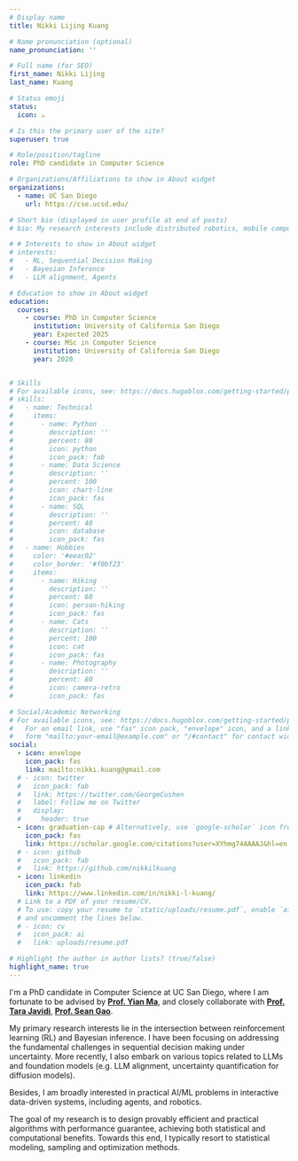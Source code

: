 ```yaml
---
# Display name
title: Nikki Lijing Kuang

# Name pronunciation (optional)
name_pronunciation: ''

# Full name (for SEO)
first_name: Nikki Lijing
last_name: Kuang

# Status emoji
status:
  icon: ☕️

# Is this the primary user of the site?
superuser: true

# Role/position/tagline
role: PhD candidate in Computer Science

# Organizations/Affiliations to show in About widget
organizations:
  - name: UC San Diego
    url: https://cse.ucsd.edu/

# Short bio (displayed in user profile at end of posts)
# bio: My research interests include distributed robotics, mobile computing and programmable matter.

# # Interests to show in About widget
# interests:
#   - RL, Sequential Decision Making
#   - Bayesian Inference
#   - LLM alignment, Agents

# Education to show in About widget
education:
  courses:
    - course: PhD in Computer Science
      institution: University of California San Diego
      year: Expected 2025
    - course: MSc in Computer Science
      institution: University of California San Diego
      year: 2020


# Skills
# For available icons, see: https://docs.hugoblox.com/getting-started/page-builder/#icons
# skills:
#   - name: Technical
#     items:
#       - name: Python
#         description: ''
#         percent: 80
#         icon: python
#         icon_pack: fab
#       - name: Data Science
#         description: ''
#         percent: 100
#         icon: chart-line
#         icon_pack: fas
#       - name: SQL
#         description: ''
#         percent: 40
#         icon: database
#         icon_pack: fas
#   - name: Hobbies
#     color: '#eeac02'
#     color_border: '#f0bf23'
#     items:
#       - name: Hiking
#         description: ''
#         percent: 60
#         icon: person-hiking
#         icon_pack: fas
#       - name: Cats
#         description: ''
#         percent: 100
#         icon: cat
#         icon_pack: fas
#       - name: Photography
#         description: ''
#         percent: 80
#         icon: camera-retro
#         icon_pack: fas

# Social/Academic Networking
# For available icons, see: https://docs.hugoblox.com/getting-started/page-builder/#icons
#   For an email link, use "fas" icon pack, "envelope" icon, and a link in the
#   form "mailto:your-email@example.com" or "/#contact" for contact widget.
social:
  - icon: envelope
    icon_pack: fas
    link: mailto:nikki.kuang@gmail.com 
  # - icon: twitter
  #   icon_pack: fab
  #   link: https://twitter.com/GeorgeCushen
  #   label: Follow me on Twitter
  #   display:
  #     header: true
  - icon: graduation-cap # Alternatively, use `google-scholar` icon from `ai` icon pack
    icon_pack: fas
    link: https://scholar.google.com/citations?user=XYhmg74AAAAJ&hl=en
  # - icon: github
  #   icon_pack: fab
  #   link: https://github.com/nikkilkuang
  - icon: linkedin
    icon_pack: fab
    link: https://www.linkedin.com/in/nikki-l-kuang/
  # Link to a PDF of your resume/CV.
  # To use: copy your resume to `static/uploads/resume.pdf`, enable `ai` icons in `params.yaml`,
  # and uncomment the lines below.
  # - icon: cv
  #   icon_pack: ai
  #   link: uploads/resume.pdf

# Highlight the author in author lists? (true/false)
highlight_name: true
---
```


I'm a PhD candidate in Computer Science at UC San Diego, where I am fortunate to be advised by [**Prof. Yian Ma**](https://sites.google.com/view/yianma/home), and closely collaborate with [**Prof. Tara Javidi**](https://tjavidi.eng.ucsd.edu/), [**Prof. Sean Gao**](https://scungao.github.io/).

My primary research interests lie in the intersection between reinforcement learning (RL) and Bayesian inference. I have been focusing on addressing the fundamental challenges in sequential decision making under uncertainty. More recently, I also embark on various topics related to LLMs and foundation models (e.g. LLM alignment, uncertainty quantification for diffusion models).
<!--  and am particularly interested in studying their statistical properties.  -->
Besides, I am broadly interested in practical AI/ML problems in interactive data-driven systems, including agents, and robotics.

The goal of my research is to design provably efficient and practical algorithms with performance guarantee, achieving both statistical and computational benefits. Towards this end, I typically resort to statistical modeling, sampling and optimization methods. 

<!-- I am a practical theoretician who is interested in developing foundations for designing principled algorithms that can tackle real-world challenges. -->



<center> 

<!-- #### <i class="fa fa-download" aria-hidden="true" style="color:#035AA6"></i> {{< staticref "cv/alzahawi.pdf" "newtab" >}}Download my CV{{< /staticref >}}
</center>  -->

<!-- {style="text-align: justify;"} -->
